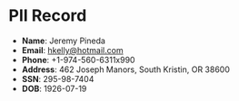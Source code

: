# PII Record
- **Name**: Jeremy Pineda
- **Email**: hkelly@hotmail.com
- **Phone**: +1-974-560-6311x990
- **Address**: 462 Joseph Manors, South Kristin, OR 38600
- **SSN**: 295-98-7404
- **DOB**: 1926-07-19
